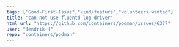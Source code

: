 ```yaml
---
tags: ["Good-First-Issue","kind/feature","volunteers-wanted"]
title: "can not use fluentd log driver"
html_url: "https://github.com/containers/podman/issues/6377"
user: "Hendrik-H"
repo: "containers/podman"
---
```


